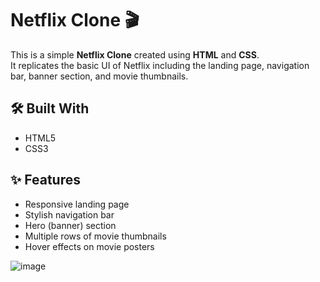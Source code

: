# Netflix Clone 🎬

This is a simple **Netflix Clone** created using **HTML** and **CSS**.  
It replicates the basic UI of Netflix including the landing page, navigation bar, banner section, and movie thumbnails.

## 🛠️ Built With
- HTML5
- CSS3

## ✨ Features
- Responsive landing page
- Stylish navigation bar
- Hero (banner) section
- Multiple rows of movie thumbnails
- Hover effects on movie posters

![image](https://github.com/user-attachments/assets/3a15cc15-009f-4573-834a-f6ddc65f6e98)
